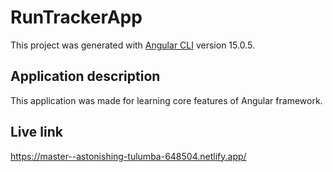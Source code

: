 # RunTrackerApp

This project was generated with [Angular CLI](https://github.com/angular/angular-cli) version 15.0.5.

## Application description

This application was made for learning core features of Angular framework.

## Live link

https://master--astonishing-tulumba-648504.netlify.app/
